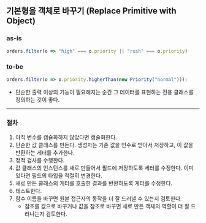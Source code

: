 ## 기본형을 객체로 바꾸기 (Replace Primitive with Object)

### as-is
```javascript
orders.filter(o => "high" === o.priority || "rush" === o.priority)
```

### to-be
```javascript
orders.filter(o => o.priority.higherThan(new Priority("normal")));
```

* 단순한 출력 이상의 기능이 필요해지는 순간 그 데이터를 표현하는 전용 클래스를 정의하는 것이 좋다.

- - -

### 절차
1. 아직 변수를 캡슐화하지 않았다면 캡슐화한다.
2. 단순한 값 클래스를 만든다. 생성자는 기존 값을 인수로 받아서 저장하고, 이 값을 반환하는 게터를 추가한다.
3. 정적 검사를 수행한다.
4. 값 클래스의 인스턴스를 새로 만들어서 필드에 저장하도록 세터를 수정한다. 이미 있다면 필드의 타입을 적절히 변경한다.
5. 새로 만든 클래스의 게터를 호출한 결과를 반환하도록 게터를 수정한다.
6. 테스트한다.
7. 함수 이름을 바꾸면 원본 접근자의 동작을 더 잘 드러낼 수 있는지 검토한다.
   * 참조를 값으로 바꾸거나 값을 참조로 바꾸면 새로 만든 객체의 역할이 더 잘 드러나는지 검토한다.
